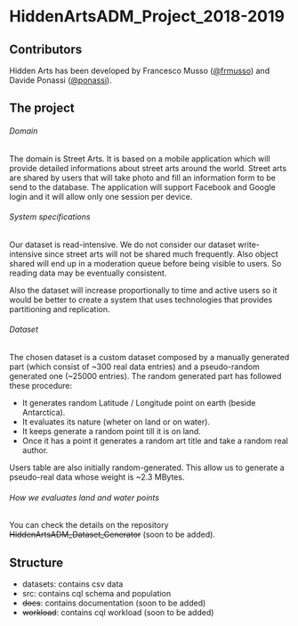 # HiddenArtsADM_Project_2018-2019
## Contributors
Hidden Arts has been developed by Francesco Musso ([@frmusso](https://github.com/frmusso)) and Davide Ponassi ([@ponassi](https://github.com/ponassi)).

## The project
###### Domain
The domain is Street Arts. It is based on a mobile application which will provide detailed informations about street arts around the world. Street arts are shared by users that will take photo and fill an information form to be send to the database. The application will support Facebook and Google login and it will allow only one session per device.

###### System specifications
Our dataset is read-intensive. We do not consider our dataset write-intensive since street arts will not be shared much frequently. Also object shared will end up in a moderation queue before being visible to users. So reading data may be eventually consistent.

Also the dataset will increase proportionally to time and active users so it would be better to create a system that uses technologies that provides partitioning and replication.

###### Dataset
The chosen dataset is a custom dataset composed by a manually generated part (which consist of ~300 real data entries) and a pseudo-random generated one (~25000 entries). The random generated part has followed these procedure:

- It generates random Latitude / Longitude point on earth (beside Antarctica).
- It evaluates its nature (wheter on land or on water).
- It keeps generate a random point till it is on land.
- Once it has a point it generates a random art title and take a random real author.

Users table are also initially random-generated.
This allow us to generate a pseudo-real data whose weight is ~2.3 MBytes.

###### How we evaluates land and water points
You can check the details on the repository ~~HiddenArtsADM_Dataset_Generator~~ (soon to be added).

## Structure
- datasets: contains csv data
- src: contains cql schema and population
- ~~docs~~: contains documentation (soon to be added)
- ~~workload~~: contains cql workload (soon to be added)

